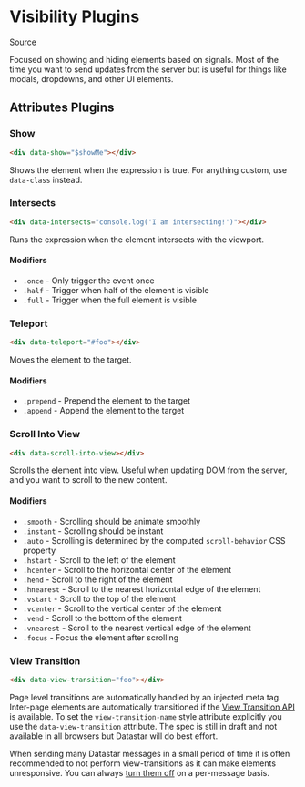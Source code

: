 # Visibility Plugins

[Source](https://github.com/starfederation/datastar/blob/main/packages/library/src/lib/plugins/official/visibility.ts)

Focused on showing and hiding elements based on signals. Most of the time you want to send updates from the server but is useful for things like modals, dropdowns, and other UI elements.

## Attributes Plugins

### Show

```html
<div data-show="$showMe"></div>
```

Shows the element when the expression is true. For anything custom, use `data-class` instead.

### Intersects

```html
<div data-intersects="console.log('I am intersecting!')"></div>
```

Runs the expression when the element intersects with the viewport.

#### Modifiers

- `.once` - Only trigger the event once
- `.half` - Trigger when half of the element is visible
- `.full` - Trigger when the full element is visible

### Teleport

```html
<div data-teleport="#foo"></div>
```

Moves the element to the target.

#### Modifiers

- `.prepend` - Prepend the element to the target
- `.append` - Append the element to the target

### Scroll Into View

```html
<div data-scroll-into-view></div>
```

Scrolls the element into view. Useful when updating DOM from the server, and you want to scroll to the new content.

#### Modifiers

- `.smooth` - Scrolling should be animate smoothly
- `.instant` - Scrolling should be instant
- `.auto` - Scrolling is determined by the computed `scroll-behavior` CSS property
- `.hstart` - Scroll to the left of the element
- `.hcenter` - Scroll to the horizontal center of the element
- `.hend` - Scroll to the right of the element
- `.hnearest` - Scroll to the nearest horizontal edge of the element
- `.vstart` - Scroll to the top of the element
- `.vcenter` - Scroll to the vertical center of the element
- `.vend` - Scroll to the bottom of the element
- `.vnearest` - Scroll to the nearest vertical edge of the element
- `.focus` - Focus the element after scrolling

### View Transition

```html
<div data-view-transition="foo"></div>
```

Page level transitions are automatically handled by an injected meta tag. Inter-page elements are automatically transitioned if the [View Transition API](https://developer.mozilla.org/en-US/docs/Web/API/View_Transitions_API) is available. To set the `view-transition-name` style attribute explicitly you use the `data-view-transition` attribute. The spec is still in draft and not available in all browsers but Datastar will do best effort.

When sending many Datastar messages in a small period of time it is often recommended to not perform view-transitions as it can make elements unresponsive. You can always [turn them off](/reference/plugins_backend#data-fragment) on a per-message basis.
